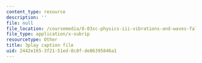 ```yaml
---
content_type: resource
description: ''
file: null
file_location: /coursemedia/8-03sc-physics-iii-vibrations-and-waves-fall-2016/2442e1653f2151ed8c8fde06395846a1_kKIQ1h9UuA.vtt
file_type: application/x-subrip
resourcetype: Other
title: 3play caption file
uid: 2442e165-3f21-51ed-8c8f-de06395846a1
---
```

